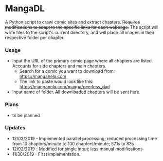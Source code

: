 # MangaDL
A Python script to crawl comic sites and extract chapters. ~~Requires modifications to adapt to the specific links for each webpage.~~ The script will write files to the script's current directory, and will place all images in their respective folder per chapter.

### Usage

* Input the URL of the primary comic page where all chapters are listed. Accounts for side chapters and main chapters.
  * Search for a comic you want to download from: https://manganelo.com
  * The link to paste would look like this: https://manganelo.com/manga/peerless_dad
* Input name of folder. All downloaded chapters will be sent here.

### Plans

* to be planned

### Updates

* 12/02/2019 - Implemented parallel processing; reduced processing time from 10 chapters/minute to 100 chapters/minute; 571s to 83s
* 12/02/2019 - Modified for single input; less manual modifications 
* 11/30/2019 - First implementation.
